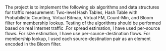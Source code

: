 The project is to implement the following six algorithms and data structures
for traffic measurement: Two-level Hash Tables, Hash Table with
Probabilistic Counting, Virtual Bitmap, Virtual FM, Count-Min, and Bloom
filter for membership lookup.
Testing of the algorithms should be performed based on real Internet traffic
.For spread estimation, I have used per-source flows. For size estimation, I have use per-source-destination flows.
For membership lookup, I used each source-destination pair as an element encoded in the Bloom filter.

